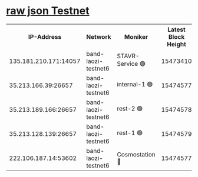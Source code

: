 
[raw json Testnet](https://rpc-check.bandt.stavr.tech/bandt/rpcbandt_result.json)
=

<table><tr><th>IP-Address</th><th>Network</th><th>Moniker</th><th>Latest Block Height</th><th>Earliest Block Height</th><th>Catching Up</th><th>Tx Index</th><th>Voting Power</th><th>Scan Time</th></tr><tr><td>135.181.210.171:14057</td><td>band-laozi-testnet6</td><td>STAVR-Service 🟢</td><td>15473410</td><td>15322501</td><td>False</td><td>on</td><td>0</td><td>2024-02-02T23:08:15.950532344UTC</td></tr><tr><td>35.213.166.39:26657</td><td>band-laozi-testnet6</td><td>internal-1 🟢</td><td>15474577</td><td>15374577</td><td>False</td><td>on</td><td>0</td><td>2024-02-02T23:08:18.347077872UTC</td></tr><tr><td>35.213.189.166:26657</td><td>band-laozi-testnet6</td><td>rest-2 🟢</td><td>15474578</td><td>15374578</td><td>False</td><td>on</td><td>0</td><td>2024-02-02T23:08:19.231759398UTC</td></tr><tr><td>35.213.128.139:26657</td><td>band-laozi-testnet6</td><td>rest-1 🟢</td><td>15474579</td><td>15374579</td><td>False</td><td>on</td><td>0</td><td>2024-02-02T23:08:22.221849856UTC</td></tr><tr><td>222.106.187.14:53602</td><td>band-laozi-testnet6</td><td>Cosmostation 🔴</td><td>15474577</td><td>15423001</td><td>False</td><td>on</td><td>2203623</td><td>2024-02-02T23:08:17.338396850UTC</td></tr></table>
